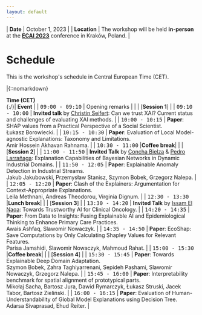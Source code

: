 ```yaml
---
layout: default
---
```


| **Date** | October 1, 2023 |
| **Location** | The workshop will be held **in-person** at the [**ECAI 2023**](https://ecai2023.eu) conference in Kraków, Poland. |

# Schedule

This is the workshop's schedule in Central European Time (CET). 

|{::nomarkdown} <div style="width:140px"> <strong>Time (CET)</strong> </div> {:/}| **Event** |
| <span style="font-family: monospace;">09:00 - 09:10</span> | Opening remarks |
| | [**Session 1**] |
| <span style="font-family: monospace;">09:10 - 10:00</span> | **Invited talk** by [Christin Seifert](https://scholar.google.com/citations?user=aK6ZccUAAAAJ): Can we trust XAI? Current status and challenges of evaluating XAI methods. |
| <span style="font-family: monospace;">10:00 - 10:15</span> | **Paper**: SHAP values from a Practical Perspective of a Social Scientist. <br/> Łukasz Borowiecki. |
| <span style="font-family: monospace;">10:15 - 10:30</span> | **Paper**: Evaluation of Local Model-agnostic Explanations: Taxonomy and Limitations. <br/> Amir Hossein Akhavan Rahnama. |
| <span style="font-family: monospace;">10:30 - 11:00</span> |**Coffee break**|
| | [**Session 2**] |
| <span style="font-family: monospace;">11:00 - 11:50</span> | **Invited Talk** by [Concha Bielza](https://scholar.google.com/citations?user=zwSj1n8AAAAJ) & [Pedro Larrañaga](https://scholar.google.es/citations?user=iTlD56SV03AC): Explanation Capabilities of Bayesian Networks in Dynamic Industrial Domains. |
| <span style="font-family: monospace;">11:50 - 12:05</span> | **Paper**: Explainable Anomaly Detection in Industrial Streams. <br/> Jakub Jakubowski, Przemysław Stanisz, Szymon Bobek, Grzegorz Nalepa. |
| <span style="font-family: monospace;">12:05 - 12:20</span> | **Paper**: Clash of the Explainers: Argumentation for Context-Appropriate Explanations. <br/> Leila Methnani, Andreas Theodorou, Virginia Dignum. |
| <span style="font-family: monospace;">12:30 - 13:30</span> |**Lunch break**|
| | [**Session 3**] |
| <span style="font-family: monospace;">13:30 - 14:20</span> | **Invited Talk** by [Issam El Naqa](https://scholar.google.ca/citations?user=9Vdfc2sAAAAJ): Towards Trustworthy AI for Clinical Oncology. |
| <span style="font-family: monospace;">14:20 - 14:35</span> | **Paper**: From Data to Insights: Fusing Explainable AI and Epidemiological Thinking to Enhance Primary Care Practices. <br/> Awais Ashfaq, Slawomir Nowaczyk. |
| <span style="font-family: monospace;">14:35 - 14:50</span> | **Paper**: EcoShap: Save Computations by Only Calculating Shapley Values for Relevant Features. <br/> Parisa Jamshidi, Slawomir Nowaczyk, Mahmoud Rahat. |
| <span style="font-family: monospace;">15:00 - 15:30</span> |**Coffee break**|
| | [**Session 4**] |
| <span style="font-family: monospace;">15:30 - 15:45</span> | **Paper**: Towards Explainable Deep Domain Adaptation. <br/> Szymon Bobek, Zahra Taghiyarrenani, Sepideh Pashami, Slawomir Nowaczyk, Grzegorz Nalepa. |
| <span style="font-family: monospace;">15:45 - 16:00</span> | **Paper**: Interpretability benchmark for spatial alignment of prototypical parts. <br/> Mikołaj Sacha, Bartosz Jura, Dawid Rymarczyk, Łukasz Struski, Jacek Tabor, Bartosz Zieliński. |
| <span style="font-family: monospace;">16:00 - 16:15</span> | **Paper**: Evaluation of Human-Understandability of Global Model Explanations using Decision Tree. <br/> Adarsa Sivaprasad, Ehud Reiter. |
